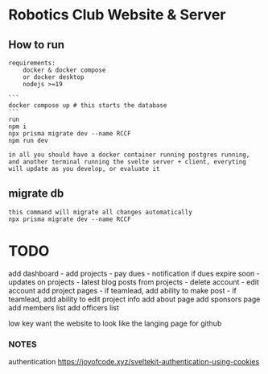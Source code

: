 # Robotics Club Website & Server

## How to run

    requirements:
        docker & docker compose
        or docker desktop
        nodejs >=19

    ```
    docker compose up # this starts the database
    ```
    run
    npm i
    npx prisma migrate dev --name RCCF
    npm run dev

    in all you should have a docker container running postgres running, and another terminal running the svelte server + client, everyting will update as you develop, or evaluate it

## migrate db

    this command will migrate all changes automatically
    npx prisma migrate dev --name RCCF

# TODO

add dashboard - add projects - pay dues - notification if dues expire soon - updates on projects - latest blog posts from projects - delete account - edit account
add project pages - if teamlead, add ability to make post - if teamlead, add ability to edit project info
add about page
add sponsors page
add members list
add officers list

low key want the website to look like the langing page for github

### NOTES

authentication
<https://joyofcode.xyz/sveltekit-authentication-using-cookies>
